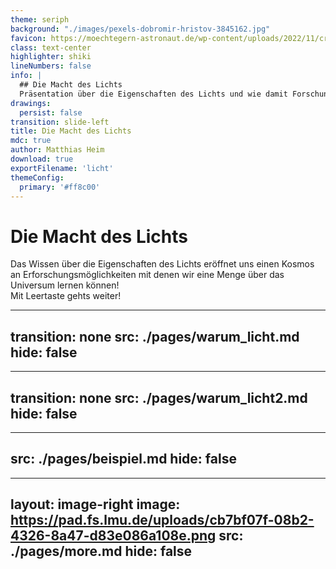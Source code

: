 ```yaml
---
theme: seriph
background: "./images/pexels-dobromir-hristov-3845162.jpg"
favicon: https://moechtegern-astronaut.de/wp-content/uploads/2022/11/cropped-logo-1-e1669834567821.png
class: text-center
highlighter: shiki
lineNumbers: false
info: |
  ## Die Macht des Lichts
  Präsentation über die Eigenschaften des Lichts und wie damit Forschung betrieben werden kann
drawings:
  persist: false
transition: slide-left
title: Die Macht des Lichts
mdc: true
author: Matthias Heim
download: true
exportFilename: 'licht'
themeConfig:
  primary: '#ff8c00'
---
```


#

<div class="">
<h1 class="mt-10">Die Macht des Lichts</h1>
<div class="mt-15 opacity-60">
Das Wissen über die Eigenschaften des Lichts eröffnet uns einen Kosmos an Erforschungsmöglichkeiten mit denen wir eine Menge über das Universum lernen können!
</div>
<!-- Supervisors: Dr. Sven Krippendorf, Prof. Jochen Weller -->


<div class="pt-12">
  <span @click="$slidev.nav.next" class="px-2 py-1 rounded cursor-pointer" hover="bg-white bg-opacity-10">
    Mit Leertaste gehts weiter! <carbon:arrow-right class="inline"/>
  </span>
</div>

<!-- <div class="abs-br m-6 flex gap-2">
  <a href="https://github.com/HiaslHoam/slidev_cluster_masses_dl" target="_blank" alt="GitHub" title="Open in GitHub"
    class="text-xl slidev-icon-btn opacity-50 !border-none !hover:text-white">
    <carbon-logo-github />
  </a>
</div> -->
</div>
<!--
The last comment block of each slide will be treated as slide notes. It will be visible and editable in Presenter Mode along with the slide. [Read more in the docs](https://sli.dev/guide/syntax.html#notes)
-->

---
transition: none
src: ./pages/warum_licht.md
hide: false
---

---
transition: none
src: ./pages/warum_licht2.md
hide: false
---

---
src: ./pages/beispiel.md
hide: false
---

---
layout: image-right
image: https://pad.fs.lmu.de/uploads/cb7bf07f-08b2-4326-8a47-d83e086a108e.png
src: ./pages/more.md
hide: false
---


